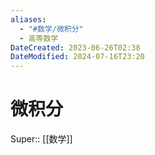 ```yaml
---
aliases:
  - "#数学/微积分"
  - 高等数学
DateCreated: 2023-06-26T02:38
DateModified: 2024-07-16T23:20
---
```

# 微积分

Super:: [[数学]]
